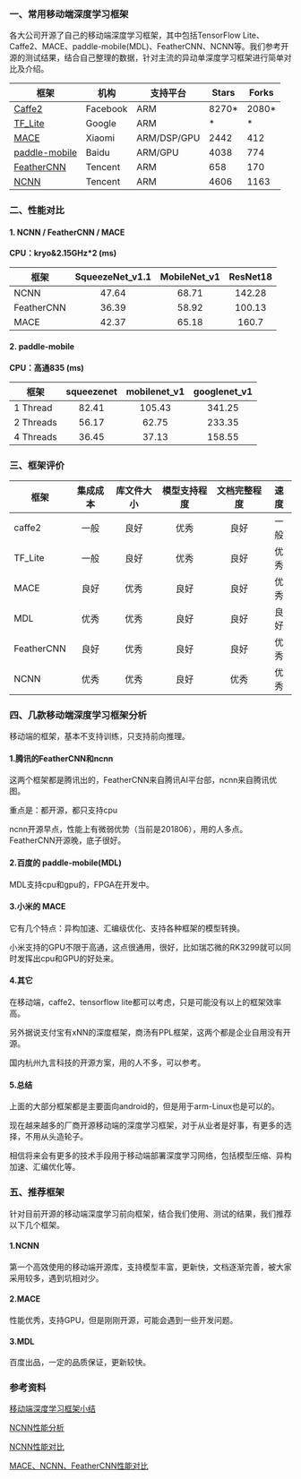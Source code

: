 ### 一、常用移动端深度学习框架

各大公司开源了自己的移动端深度学习框架，其中包括TensorFlow Lite、Caffe2、MACE、paddle-mobile(MDL)、FeatherCNN、NCNN等。我们参考开源的测试结果，结合自己整理的数据，针对主流的异动单深度学习框架进行简单对比及介绍。


| 框架 | 机构 | 支持平台 | Stars | Forks | 
| --------------------------------------------------------- | ----------- | -------------- | ---------- | ----- |
| [Caffe2](https://github.com/caffe2/caffe2)                | Facebook    | ARM            |    8270*   | 2080* |
| [TF_Lite](https://github.com/tensorflow)                  | Google      | ARM            |     *      |   *   |
| [MACE](https://github.com/XiaoMi/mace)                    | Xiaomi      | ARM/DSP/GPU    |    2442    |  412  |
| [paddle-mobile](https://github.com/PaddlePaddle/paddle-mobile)      | Baidu       | ARM/GPU        |    4038    |  774  |
| [FeatherCNN](https://github.com/Tencent/FeatherCNN)       | Tencent     | ARM            |    658     |  170  |
| [NCNN](https://github.com/Tencent/ncnn)                   | Tencent     | ARM            |    4606    | 1163  |


###  二、性能对比

#### 1. NCNN / FeatherCNN / MACE

**CPU：kryo&2.15GHz*2  (ms)**  

| 框架    | SqueezeNet_v1.1 | MobileNet_v1  | ResNet18 
| --------------- | :------------------:  | :------------------:  | :-----:|
| NCNN            | 47.64                 | 68.71                 | 142.28 |
| FeatherCNN      | 36.39                 | 58.92                 | 100.13 |
| MACE            | 42.37                 | 65.18                 | 160.7  |


#### 2. paddle-mobile 

**CPU：高通835  (ms)**  

| 框架             | squeezenet | mobilenet_v1 | googlenet_v1
| ---------------- | :--------: | :----------: | :----------: |
| 1 Thread         | 82.41      | 105.43       | 341.25       |
| 2 Threads        | 56.17      | 62.75        | 233.35       |
| 4 Threads        | 36.45      | 37.13        | 158.55       |


### 三、框架评价

| 框架  |集成成本| 库文件大小 | 模型支持程度 | 文档完整程度 | 速度 |
| ------------------ | :----: | :-----: | :----: | :-----: | :----: | 
| caffe2             | 一般   | 良好    | 优秀   | 良好    | 一般   | 
| TF_Lite            | 一般   | 良好    | 优秀   | 良好    | 优秀   | 
| MACE               | 良好   | 优秀    | 良好   | 良好    | 优秀   | 
| MDL                | 优秀   | 优秀    | 良好   | 良好    | 良好   | 
| FeatherCNN         | 良好   | 优秀    | 良好   | 良好    | 优秀   |
| NCNN               | 优秀   | 优秀    | 良好   | 优秀    | 优秀   | 


### 四、几款移动端深度学习框架分析

移动端的框架，基本不支持训练，只支持前向推理。


#### 1.腾讯的FeatherCNN和ncnn

这两个框架都是腾讯出的，FeatherCNN来自腾讯AI平台部，ncnn来自腾讯优图。

重点是：都开源，都只支持cpu

ncnn开源早点，性能上有微弱优势（当前是201806），用的人多点。FeatherCNN开源晚，底子很好。


#### 2.百度的 paddle-mobile(MDL)
 
MDL支持cpu和gpu的，FPGA在开发中。

#### 3.小米的 MACE

它有几个特点：异构加速、汇编级优化、支持各种框架的模型转换。

小米支持的GPU不限于高通，这点很通用，很好，比如瑞芯微的RK3299就可以同时发挥出cpu和GPU的好处来。

#### 4.其它

在移动端，caffe2、tensorflow lite都可以考虑，只是可能没有以上的框架效率高。

另外据说支付宝有xNN的深度框架，商汤有PPL框架，这两个都是企业自用没有开源。

国内杭州九言科技的开源方案，用的人不多，可以参考。

#### 5.总结

上面的大部分框架都是主要面向android的，但是用于arm-Linux也是可以的。

现在越来越多的厂商开源移动端的深度学习框架，对于从业者是好事，有更多的选择，不用从头造轮子。

相信将来会有更多的技术手段用于移动端部署深度学习网络，包括模型压缩、异构加速、汇编优化等。


### 五、推荐框架

针对目前开源的移动端深度学习前向框架，结合我们使用、测试的结果，我们推荐以下几个框架。

#### 1.NCNN

第一个高效使用的移动端开源库，支持模型丰富，更新快，文档逐渐完善，被大家采用较多，遇到坑相对少。

#### 2.MACE

性能优秀，支持GPU，但是刚刚开源，可能会遇到一些开发问题。

#### 3.MDL

百度出品，一定的品质保证，更新较快。

### 参考资料

[移动端深度学习框架小结](https://blog.csdn.net/yuanlulu/article/details/80857211)

[NCNN性能分析](https://www.zhihu.com/question/276372408)

[NCNN性能对比](https://www.zhihu.com/question/263573053)

[MACE、NCNN、FeatherCNN性能对比](https://www.zhihu.com/question/283022477/answer/430168888)
